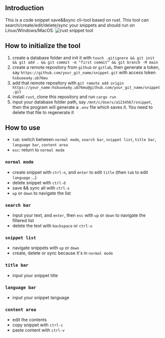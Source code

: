 ## Introduction
This is a code snippet save&&sync cli-tool based on rust. This tool can search/create/edit/delete/sync your snippets and should run on Linux/Windows/MacOS.
![rust snippet tool](https://github.com/find1dream/snipped_rustui/image/rust_snippet_tool.png)

## How to initialize the tool
1. create a database folder and init it with `touch .gitignore && git init && git add . && git commit -m "first commit" && git branch -M main`
2. create a remote repository from `github` or `gitlab`, then generate a token, say `https://github.com/your_git_name/snippet.git` with access token `hsbuoea4y.ub76mu`
3. add that remote repository with `git remote add origin https://your_name:hsbuoea4y.ub76mu@github.com/your_git_name/snippet.git`
4. install `rust`, clone this repository and run `cargo run`
5. input your database folder path, say `/mnt/c/Users/a1234567/snippet`, then the program will generate a `.env` file which saves it. You need to delete that file to regenerate it

## How to use
- `tab`: switch between `normal mode`, `search bar`, `snippet list`, `title bar`, `language bar`, `content area`
- `esc`: return to `normal mode` 

### `normal mode`
- create snippet with `ctrl-n`, and `enter` to edit `title` (then `tab` to edit `language` ...)
- delete snippet with `ctrl-d`
- save && sync all with `ctrl-s`
- `up` or `down` to navigate the list

### `search bar`
- input your text, and `enter`, then `esc` with `up` or `down` to navigate the filtered list
- delete the text with `backspace` or `ctrl-u`

### `snippet list`
- navigate snippets with `up` or `down`
- create, delete or sync because it's in `normal mode`

### `title bar`
- input your snippet title

### `language bar`
- input your snippet language

### `content area`
- edit the contents
- copy snippet with `ctrl-c`
- paste content with `ctrl-v` 
